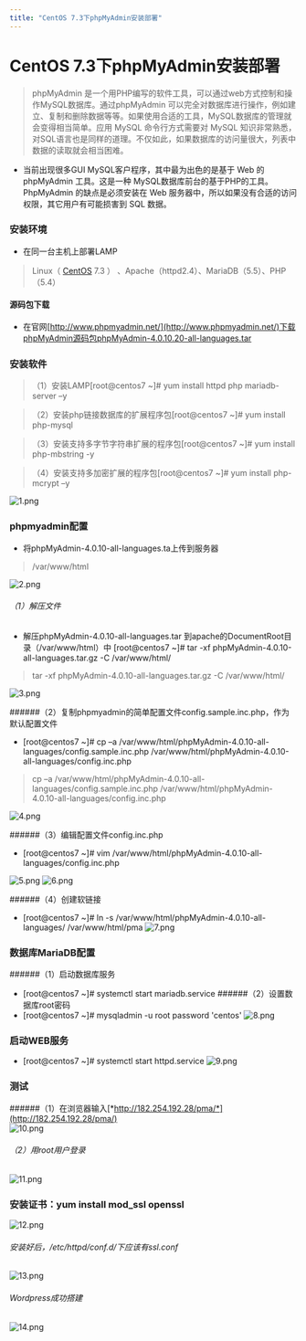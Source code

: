 ```yaml
---
title: "CentOS 7.3下phpMyAdmin安装部署"
---
```


# CentOS 7.3下phpMyAdmin安装部署
> phpMyAdmin 是一个用PHP编写的软件工具，可以通过web方式控制和操作MySQL数据库。通过phpMyAdmin 可以完全对数据库进行操作，例如建立、复制和删除数据等等。如果使用合适的工具，MySQL数据库的管理就会变得相当简单。应用 MySQL 命令行方式需要对 MySQL 知识非常熟悉，对SQL语言也是同样的道理。不仅如此，如果数据库的访问量很大，列表中数据的读取就会相当困难。
- 当前出现很多GUI MySQL客户程序，其中最为出色的是基于 Web 的phpMyAdmin 工具。这是一种 MySQL数据库前台的基于PHP的工具。
PhpMyAdmin 的缺点是必须安装在 Web 服务器中，所以如果没有合适的访问权限，其它用户有可能损害到 SQL 数据。
### 安装环境
- 在同一台主机上部署LAMP
> Linux（ [CentOS](https://www.linuxidc.com/topicnews.aspx?tid=14 "CentOS") 7.3 ） 、Apache（httpd2.4）、MariaDB（5.5）、PHP（5.4）

#### 源码包下载
- 在官网[http://www.phpmyadmin.net/](http://www.phpmyadmin.net/)下载phpMyAdmin源码包phpMyAdmin-4.0.10.20-all-languages.tar

### 安装软件
> （1）安装LAMP[root@centos7 ~]# yum install httpd  php  mariadb-server –y

> （2）安装php链接数据库的扩展程序包[root@centos7 ~]# yum install php-mysql

> （3）安装支持多字节字符串扩展的程序包[root@centos7 ~]# yum install php-mbstring -y

> （4）安装支持多加密扩展的程序包[root@centos7 ~]# yum install php-mcrypt –y

![1.png](https://upload-images.jianshu.io/upload_images/7563229-818a7c0aa1af3f16.png?imageMogr2/auto-orient/strip%7CimageView2/2/w/1240)
### phpmyadmin配置
- 将phpMyAdmin-4.0.10-all-languages.ta上传到服务器
> /var/www/html

![2.png](https://upload-images.jianshu.io/upload_images/7563229-0aaaafe20ec6f9ee.png?imageMogr2/auto-orient/strip%7CimageView2/2/w/1240)
###### （1）解压文件
- 解压phpMyAdmin-4.0.10-all-languages.tar 到apache的DocumentRoot目录（/var/www/html）中
[root@centos7 ~]# tar -xf phpMyAdmin-4.0.10-all-languages.tar.gz  -C /var/www/html/
> tar -xf phpMyAdmin-4.0.10-all-languages.tar.gz  -C /var/www/html/

![3.png](https://upload-images.jianshu.io/upload_images/7563229-69246b5b9c36f146.png?imageMogr2/auto-orient/strip%7CimageView2/2/w/1240)

######（2）复制phpmyadmin的简单配置文件config.sample.inc.php，作为默认配置文件
- [root@centos7 ~]# cp  –a   /var/www/html/phpMyAdmin-4.0.10-all-languages/config.sample.inc.php  /var/www/html/phpMyAdmin-4.0.10-all-languages/config.inc.php
>  cp  –a   /var/www/html/phpMyAdmin-4.0.10-all-languages/config.sample.inc.php  /var/www/html/phpMyAdmin-4.0.10-all-languages/config.inc.php

![4.png](https://upload-images.jianshu.io/upload_images/7563229-50d39c916f7559eb.png?imageMogr2/auto-orient/strip%7CimageView2/2/w/1240)

######（3）编辑配置文件config.inc.php

- [root@centos7 ~]# vim /var/www/html/phpMyAdmin-4.0.10-all-languages/config.inc.php

![5.png](https://upload-images.jianshu.io/upload_images/7563229-75f459605c9f7200.png?imageMogr2/auto-orient/strip%7CimageView2/2/w/1240)
![6.png](https://upload-images.jianshu.io/upload_images/7563229-d7512cf1a76f6616.png?imageMogr2/auto-orient/strip%7CimageView2/2/w/1240)

######（4）创建软链接
- [root@centos7 ~]# ln -s /var/www/html/phpMyAdmin-4.0.10-all-languages/  /var/www/html/pma
![7.png](https://upload-images.jianshu.io/upload_images/7563229-729c05df256643aa.png?imageMogr2/auto-orient/strip%7CimageView2/2/w/1240)

### 数据库MariaDB配置
######（1）启动数据库服务
- [root@centos7 ~]# systemctl start mariadb.service
######（2）设置数据库root密码
- [root@centos7 ~]# mysqladmin -u root password 'centos'
![8.png](https://upload-images.jianshu.io/upload_images/7563229-3ce096396de6a40b.png?imageMogr2/auto-orient/strip%7CimageView2/2/w/1240)

### 启动WEB服务
- [root@centos7 ~]# systemctl start httpd.service
![9.png](https://upload-images.jianshu.io/upload_images/7563229-ac0225df68e619b4.png?imageMogr2/auto-orient/strip%7CimageView2/2/w/1240)


### 测试
######（1）在浏览器输入[*http://182.254.192.28/pma/*](http://182.254.192.28/pma/)  
![10.png](https://upload-images.jianshu.io/upload_images/7563229-ac53394c65f542da.png?imageMogr2/auto-orient/strip%7CimageView2/2/w/1240)

###### （2）用root用户登录
![11.png](https://upload-images.jianshu.io/upload_images/7563229-cb9c05d302917397.png?imageMogr2/auto-orient/strip%7CimageView2/2/w/1240)

### 安装证书：yum install mod_ssl openssl
![12.png](https://upload-images.jianshu.io/upload_images/7563229-7c63e7f42712d5d4.png?imageMogr2/auto-orient/strip%7CimageView2/2/w/1240)


###### 安装好后，/etc/httpd/conf.d/下应该有ssl.conf
![13.png](https://upload-images.jianshu.io/upload_images/7563229-ad34051c4b248a05.png?imageMogr2/auto-orient/strip%7CimageView2/2/w/1240)


###### Wordpress成功搭建
![14.png](https://upload-images.jianshu.io/upload_images/7563229-d6f33127c9df0dd8.png?imageMogr2/auto-orient/strip%7CimageView2/2/w/1240)
